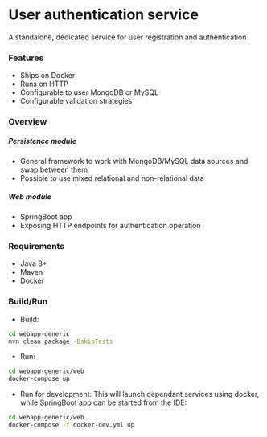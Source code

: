 # User authentication service
A standalone, dedicated service for user registration and authentication

### Features
* Ships on Docker
* Runs on HTTP
* Configurable to user MongoDB or MySQL
* Configurable validation strategies

### Overview
##### Persistence module
* General framework to work with MongoDB/MySQL data sources and swap between them
* Possible to use mixed relational and non-relational data

##### Web module
* SpringBoot app
* Exposing HTTP endpoints for authentication operation

### Requirements
* Java 8+
* Maven
* Docker

### Build/Run
* Build:
```bash
cd webapp-generic
mvn clean package -DskipTests
```

* Run:
```bash
cd webapp-generic/web
docker-compose up
```

* Run for development: This will launch dependant services using docker, while SpringBoot app can be started from the IDE:
```bash
cd webapp-generic/web
docker-compose -f docker-dev.yml up
```